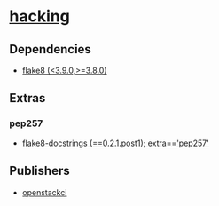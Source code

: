 # [hacking](https://pypi.org/project/hacking)

## Dependencies
- [flake8 (<3.9.0,>=3.8.0)](packages/f/flake8.md)


## Extras

### pep257
- [flake8-docstrings (==0.2.1.post1); extra=='pep257'](packages/f/flake8-docstrings.md)


## Publishers
- [openstackci](https://pypi.org/user/openstackci)

